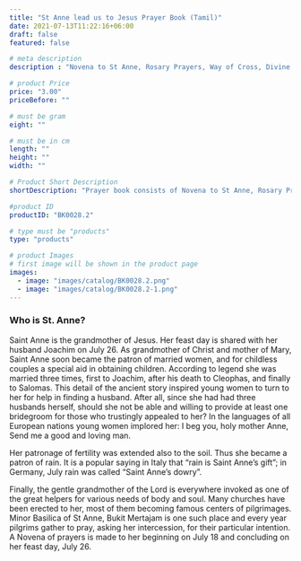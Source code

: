 ```yaml
---
title: "St Anne lead us to Jesus Prayer Book (Tamil)"
date: 2021-07-13T11:22:16+06:00
draft: false
featured: false

# meta description
description : "Novena to St Anne, Rosary Prayers, Way of Cross, Divine Mercy Prayer"

# product Price
price: "3.00"
priceBefore: ""

# must be gram
eight: ""

# must be in cm
length: ""
height: ""
width: ""

# Product Short Description
shortDescription: "Prayer book consists of Novena to St Anne, Rosary Prayers, Way of Cross, Divine Mercy Prayer"

#product ID
productID: "BK0028.2"

# type must be "products"
type: "products"

# product Images
# first image will be shown in the product page
images:
  - image: "images/catalog/BK0028.2.png"
  - image: "images/catalog/BK0028.2-1.png"
---
```


### Who is St. Anne?
Saint Anne is the grandmother of Jesus. Her feast day is shared with her husband Joachim on July 26. As grandmother of Christ and mother of Mary, Saint Anne soon became the patron of married women, and for childless couples a special aid in obtaining children. According to legend she was married three times, first to Joachim, after his death to Cleophas, and finally to Salomas. This detail of the ancient story inspired young women to turn to her for help in finding a husband. After all, since she had had three husbands herself, should she not be able and willing to provide at least one bridegroom for those who trustingly appealed to her? In the languages of all European nations young women implored her: I beg you, holy mother Anne, Send me a good and loving man.

Her patronage of fertility was extended also to the soil. Thus she became a patron of rain. It is a popular saying in Italy that “rain is Saint Anne’s gift”; in Germany, July rain was called “Saint Anne’s dowry”.

Finally, the gentle grandmother of the Lord is everywhere invoked as one of the great helpers for various needs of body and soul. Many churches have been erected to her, most of them becoming famous centers of pilgrimages. Minor Basilica of St Anne, Bukit Mertajam is one such place and every year pilgrims gather to pray, asking her intercession, for their particular intention. A Novena of prayers is made to her beginning on July 18 and concluding on her feast day, July 26.

